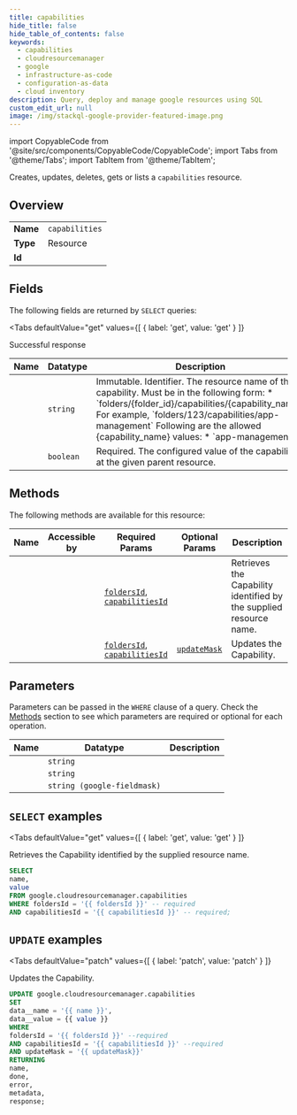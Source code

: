 ```yaml
--- 
title: capabilities
hide_title: false
hide_table_of_contents: false
keywords:
  - capabilities
  - cloudresourcemanager
  - google
  - infrastructure-as-code
  - configuration-as-data
  - cloud inventory
description: Query, deploy and manage google resources using SQL
custom_edit_url: null
image: /img/stackql-google-provider-featured-image.png
---
```


import CopyableCode from '@site/src/components/CopyableCode/CopyableCode';
import Tabs from '@theme/Tabs';
import TabItem from '@theme/TabItem';

Creates, updates, deletes, gets or lists a <code>capabilities</code> resource.

## Overview
<table><tbody>
<tr><td><b>Name</b></td><td><code>capabilities</code></td></tr>
<tr><td><b>Type</b></td><td>Resource</td></tr>
<tr><td><b>Id</b></td><td><CopyableCode code="google.cloudresourcemanager.capabilities" /></td></tr>
</tbody></table>

## Fields

The following fields are returned by `SELECT` queries:

<Tabs
    defaultValue="get"
    values={[
        { label: 'get', value: 'get' }
    ]}
>
<TabItem value="get">

Successful response

<table>
<thead>
    <tr>
    <th>Name</th>
    <th>Datatype</th>
    <th>Description</th>
    </tr>
</thead>
<tbody>
<tr>
    <td><CopyableCode code="name" /></td>
    <td><code>string</code></td>
    <td>Immutable. Identifier. The resource name of the capability. Must be in the following form: * `folders/&#123;folder_id&#125;/capabilities/&#123;capability_name&#125;` For example, `folders/123/capabilities/app-management` Following are the allowed &#123;capability_name&#125; values: * `app-management`</td>
</tr>
<tr>
    <td><CopyableCode code="value" /></td>
    <td><code>boolean</code></td>
    <td>Required. The configured value of the capability at the given parent resource.</td>
</tr>
</tbody>
</table>
</TabItem>
</Tabs>

## Methods

The following methods are available for this resource:

<table>
<thead>
    <tr>
    <th>Name</th>
    <th>Accessible by</th>
    <th>Required Params</th>
    <th>Optional Params</th>
    <th>Description</th>
    </tr>
</thead>
<tbody>
<tr>
    <td><a href="#get"><CopyableCode code="get" /></a></td>
    <td><CopyableCode code="select" /></td>
    <td><a href="#parameter-foldersId"><code>foldersId</code></a>, <a href="#parameter-capabilitiesId"><code>capabilitiesId</code></a></td>
    <td></td>
    <td>Retrieves the Capability identified by the supplied resource name.</td>
</tr>
<tr>
    <td><a href="#patch"><CopyableCode code="patch" /></a></td>
    <td><CopyableCode code="update" /></td>
    <td><a href="#parameter-foldersId"><code>foldersId</code></a>, <a href="#parameter-capabilitiesId"><code>capabilitiesId</code></a></td>
    <td><a href="#parameter-updateMask"><code>updateMask</code></a></td>
    <td>Updates the Capability.</td>
</tr>
</tbody>
</table>

## Parameters

Parameters can be passed in the `WHERE` clause of a query. Check the [Methods](#methods) section to see which parameters are required or optional for each operation.

<table>
<thead>
    <tr>
    <th>Name</th>
    <th>Datatype</th>
    <th>Description</th>
    </tr>
</thead>
<tbody>
<tr id="parameter-capabilitiesId">
    <td><CopyableCode code="capabilitiesId" /></td>
    <td><code>string</code></td>
    <td></td>
</tr>
<tr id="parameter-foldersId">
    <td><CopyableCode code="foldersId" /></td>
    <td><code>string</code></td>
    <td></td>
</tr>
<tr id="parameter-updateMask">
    <td><CopyableCode code="updateMask" /></td>
    <td><code>string (google-fieldmask)</code></td>
    <td></td>
</tr>
</tbody>
</table>

## `SELECT` examples

<Tabs
    defaultValue="get"
    values={[
        { label: 'get', value: 'get' }
    ]}
>
<TabItem value="get">

Retrieves the Capability identified by the supplied resource name.

```sql
SELECT
name,
value
FROM google.cloudresourcemanager.capabilities
WHERE foldersId = '{{ foldersId }}' -- required
AND capabilitiesId = '{{ capabilitiesId }}' -- required;
```
</TabItem>
</Tabs>


## `UPDATE` examples

<Tabs
    defaultValue="patch"
    values={[
        { label: 'patch', value: 'patch' }
    ]}
>
<TabItem value="patch">

Updates the Capability.

```sql
UPDATE google.cloudresourcemanager.capabilities
SET 
data__name = '{{ name }}',
data__value = {{ value }}
WHERE 
foldersId = '{{ foldersId }}' --required
AND capabilitiesId = '{{ capabilitiesId }}' --required
AND updateMask = '{{ updateMask}}'
RETURNING
name,
done,
error,
metadata,
response;
```
</TabItem>
</Tabs>
